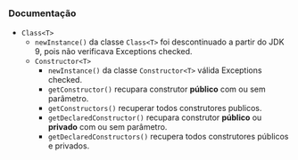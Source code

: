 ### Documentação
* ````Class<T>````
  * ````newInstance()```` da classe ````Class<T>```` foi descontinuado a partir do JDK 9, pois não verificava Exceptions checked.
  * ````Constructor<T>````
    * ````newInstance()```` da classe ````Constructor<T>```` válida Exceptions checked.
    * ````getConstructor()```` recupara construtor **público** com ou sem parâmetro.
    * ````getConstructors()```` recuperar todos construtores publicos.
    * ````getDeclaredConstructor()```` recupara construtor **público** ou **privado** com ou sem parâmetro.
    * ````getDeclaredConstructors()```` recupera todos construtores públicos e privados.
